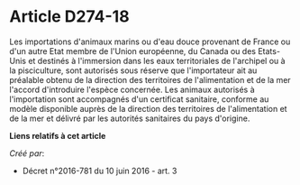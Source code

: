 # Article D274-18

Les importations d'animaux marins ou d'eau douce provenant de France ou d'un autre Etat membre de l'Union européenne, du
Canada ou des Etats-Unis et destinés à l'immersion dans les eaux territoriales de l'archipel ou à la pisciculture, sont
autorisés sous réserve que l'importateur ait au préalable obtenu de la direction des territoires de l'alimentation et de la
mer l'accord d'introduire l'espèce concernée. Les animaux autorisés à l'importation sont accompagnés d'un certificat
sanitaire, conforme au modèle disponible auprès de la direction des territoires de l'alimentation et de la mer et délivré par
les autorités sanitaires du pays d'origine.

**Liens relatifs à cet article**

_Créé par_:

  - Décret n°2016-781 du 10 juin 2016 - art. 3
